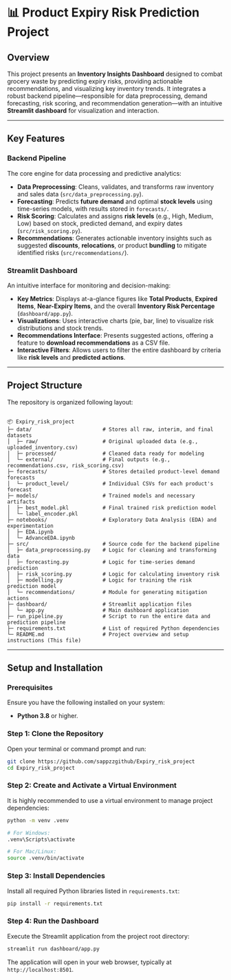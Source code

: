 # 📊 Product Expiry Risk Prediction Project

## Overview
This project presents an **Inventory Insights Dashboard** designed to combat grocery waste by predicting expiry risks, providing actionable recommendations, and visualizing key inventory trends. It integrates a robust backend pipeline—responsible for data preprocessing, demand forecasting, risk scoring, and recommendation generation—with an intuitive **Streamlit dashboard** for visualization and interaction.

---

## Key Features

### Backend Pipeline
The core engine for data processing and predictive analytics:
- **Data Preprocessing**: Cleans, validates, and transforms raw inventory and sales data (`src/data_preprocessing.py`).
- **Forecasting**: Predicts **future demand** and optimal **stock levels** using time-series models, with results stored in `forecasts/`.
- **Risk Scoring**: Calculates and assigns **risk levels** (e.g., High, Medium, Low) based on stock, predicted demand, and expiry dates (`src/risk_scoring.py`).
- **Recommendations**: Generates actionable inventory insights such as suggested **discounts**, **relocations**, or product **bundling** to mitigate identified risks (`src/recommendations/`).

### Streamlit Dashboard
An intuitive interface for monitoring and decision-making:
- **Key Metrics**: Displays at-a-glance figures like **Total Products**, **Expired Items**, **Near-Expiry Items**, and the overall **Inventory Risk Percentage** (`dashboard/app.py`).
- **Visualizations**: Uses interactive charts (pie, bar, line) to visualize risk distributions and stock trends.
- **Recommendations Interface**: Presents suggested actions, offering a feature to **download recommendations** as a CSV file.
- **Interactive Filters**: Allows users to filter the entire dashboard by criteria like **risk levels** and **predicted actions**.

---

## Project Structure

The repository is organized following  layout:

```

📦 Expiry_risk_project
├─ data/                       # Stores all raw, interim, and final datasets
│  ├─ raw/                     # Original uploaded data (e.g., uploaded_inventory.csv)
│  ├─ processed/               # Cleaned data ready for modeling
│  └─ external/                # Final outputs (e.g., recommendations.csv, risk_scoring.csv)
├─ forecasts/                  # Stores detailed product-level demand forecasts
│  └─ product_level/           # Individual CSVs for each product's forecast
├─ models/                     # Trained models and necessary artifacts
│  ├─ best_model.pkl           # Final trained risk prediction model
│  └─ label_encoder.pkl
├─ notebooks/                  # Exploratory Data Analysis (EDA) and experimentation
│  ├─ EDA.ipynb
│  └─ AdvanceEDA.ipynb
├─ src/                        # Source code for the backend pipeline
│  ├─ data_preprocessing.py    # Logic for cleaning and transforming data
│  ├─ forecasting.py           # Logic for time-series demand prediction
│  ├─ risk_scoring.py          # Logic for calculating inventory risk
│  ├─ modelling.py             # Logic for training the risk prediction model
│  └─ recommendations/         # Module for generating mitigation actions
├─ dashboard/                  # Streamlit application files
│  └─ app.py                   # Main dashboard application
├─ run_pipeline.py             # Script to run the entire data and prediction pipeline
├─ requirements.txt            # List of required Python dependencies
└─ README.md                   # Project overview and setup instructions (This file)

````

---

## Setup and Installation

### Prerequisites
Ensure you have the following installed on your system:
- **Python 3.8** or higher.

### Step 1: Clone the Repository
Open your terminal or command prompt and run:
```bash
git clone https://github.com/sappzzgithub/Expiry_risk_project
cd Expiry_risk_project
````

### Step 2: Create and Activate a Virtual Environment

It is highly recommended to use a virtual environment to manage project dependencies:

```bash
python -m venv .venv

# For Windows:
.venv\Scripts\activate

# For Mac/Linux:
source .venv/bin/activate
```

### Step 3: Install Dependencies

Install all required Python libraries listed in `requirements.txt`:

```bash
pip install -r requirements.txt
```

### Step 4: Run the Dashboard

Execute the Streamlit application from the project root directory:

```bash
streamlit run dashboard/app.py 
```

The application will open in your web browser, typically at `http://localhost:8501`.
